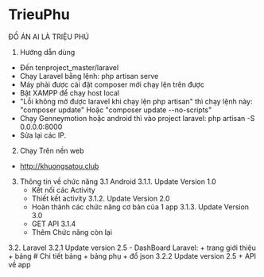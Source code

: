 # TrieuPhu
ĐỒ ÁN AI LÀ TRIỆU PHÚ
1. Hướng dẫn dùng
- Đến tenproject_master/laravel 
- Chạy Laravel bằng lệnh: php artisan serve
- Máy phải được cài đặt composer mới chạy lện trên được
- Bật XAMPP để chạy host local
- "Lỗi không mở được laravel khi chạy lện php artisan" thì chạy lệnh này:
 "composer update"
 Hoặc
 "composer update --no-scripts"
- Chạy Genneymotion hoặc android thì vào project laravel: php artisan -S 0.0.0.0:8000
- Sửa lại các IP.
2. Chạy Trên nền web
- http://khuongsatou.club
3. Thông tin về chức năng
3.1 Android
  3.1.1. Update Version 1.0
    - Kết nối các Activity
    - Thiết kết activity
  3.1.2. Update Version 2.0
    - Hoàn thành các chức năng cơ bản của 1 app
  3.1.3. Update Version 3.0
    - GET API
  3.1.4
    - Thêm Chức năng còn lại
    
3.2. Laravel
  3.2.1 Update version 2.5
	  - DashBoard Laravel:
      + trang giới thiệu
      + bảng
          # Chi tiết bảng
      + bảng phụ
      + đổ json
  3.2.2 Update version 2.5
      + API về app
      
      
     
      
    
	  
